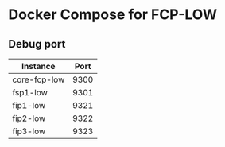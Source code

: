 # Docker Compose for FCP-LOW

## Debug port

| Instance     | Port |
|--------------|------|
| core-fcp-low | 9300 |
| fsp1-low     | 9301 |
| fip1-low     | 9321 |
| fip2-low     | 9322 |
| fip3-low     | 9323 |
